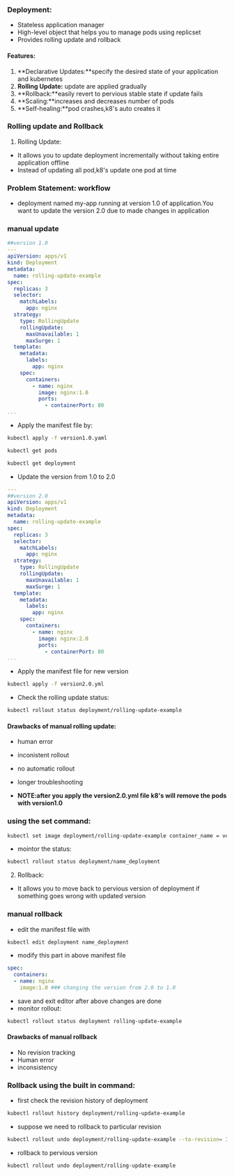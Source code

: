 ### Deployment:
- Stateless application manager
- High-level object that helps you to manage pods using replicset
- Provides rolling update and rollback
#### Features:
1. **Declarative Updates:**specify the desired state of your application and kubernetes
2. **Rolling Update:** update are applied gradually
3. **Rollback:**easily revert to pervious stable state if update fails
4. **Scaling:**increases and decreases number of pods
5. **Self-healing:**pod crashes,k8's auto creates it
### Rolling update and Rollback
1. Rolling Update:
- It allows you to update deployment incrementally without taking entire application offline
- Instead of updating all pod,k8's update one pod at time
### Problem Statement: workflow
- deployment named my-app running at version 1.0 of application.You want to update the version 2.0 due to made changes in application
### manual update
```yaml
##version 1.0
---
apiVersion: apps/v1
kind: Deployment
metadata:
  name: rolling-update-example
spec:
  replicas: 3
  selector:
    matchLabels:
      app: nginx
  strategy:
    type: RollingUpdate
    rollingUpdate:
      maxUnavailable: 1
      maxSurge: 1
  template:
    metadata:
      labels:
        app: nginx
    spec:
      containers:
        - name: nginx
          image: nginx:1.0
          ports:
            - containerPort: 80
...
```
- Apply the manifest file by:
```bash
kubectl apply -f version1.0.yaml
```
```bash
kubectl get pods
```
```bash
kubectl get deployment
```
- Update the version from 1.0 to 2.0
```yaml
---
##version 2.0
apiVersion: apps/v1
kind: Deployment
metadata:
  name: rolling-update-example
spec:
  replicas: 3
  selector:
    matchLabels:
      app: nginx
  strategy:
    type: RollingUpdate
    rollingUpdate:
      maxUnavailable: 1
      maxSurge: 1
  template:
    metadata:
      labels:
        app: nginx
    spec:
      containers:
        - name: nginx
          image: nginx:2.0
          ports:
            - containerPort: 80
...
```
- Apply the manifest file for new version
```bash
kubectl apply -f version2.0.yml
```
- Check the rolling update status:
```bash
kubectl rollout status deployment/rolling-update-example
```
#### Drawbacks of manual rolling update:
- human error 
- inconistent rollout 
- no automatic rollout
- longer troubleshooting

- **NOTE:after you apply the version2.0.yml file k8's will remove the pods with version1.0**
### using the set command:
```bash
kubectl set image deployment/rolling-update-example container_name = version2.0 --record = true
```
- mointor the status:
```bash
kubectl rollout status deployment/name_deployment
```
2. Rollback:
- It allows you to move back to pervious version of deployment if something goes wrong with updated version
### manual rollback
- edit the manifest file with
```bash
kubectl edit deployment name_deployment
```
- modify this part in above manifest file 
```yaml
spec:
  containers:
  - name: nginx
    image:1.0 ### changing the version from 2.0 to 1.0
```
- save and exit editor after above changes are done
- monitor rollout:
```bash
kubectl rollout status deployment rolling-update-example
```
#### Drawbacks of manual rollback 
- No revision tracking
- Human error
- inconsistency
### Rollback using the built in command:
- first check the revision history of deployment
```bash
kubectl rollout history deployment/rolling-update-example
```
- suppose we need to rollback to particular revision
```bash
kubectl rollout undo deployment/rolling-update-example --to-revision= 1
```
- rollback to pervious version 
```bash
kubectl rollout undo deployment/rolling-update-example
```